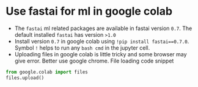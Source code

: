 # Use fastai for ml in google colab

- The `fastai` ml related packages are available in fastai version `0.7`. The default 
installed `fastai` has version `>1.0`
- Install version `0.7` in google colab using `!pip install fastai==0.7.0`. Symbol `!` helps
to run any `bash cmd` in the jupyter cell.
- Uploading files in google colab is little tricky and some browser may give error. Better use 
google chrome. File loading code snippet

```py
from google.colab import files
files.upload()
```
